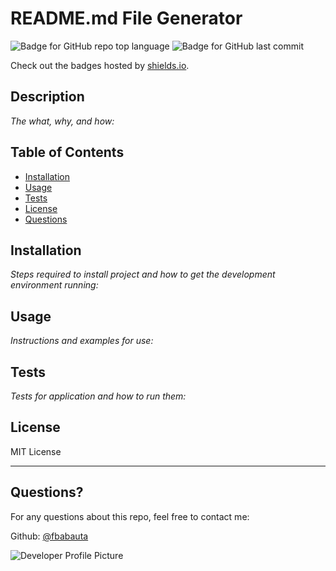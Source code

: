 # README.md File Generator

  ![Badge for GitHub repo top language](https://img.shields.io/github/languages/top/connietran-dev/readme-generator?style=flat&logo=appveyor) ![Badge for GitHub last commit](https://img.shields.io/github/last-commit/connietran-dev/readme-generator?style=flat&logo=appveyor)
  
  Check out the badges hosted by [shields.io](https://shields.io/).
## Description

*The what, why, and how:*

## Table of Contents

  * [Installation](#installation)
  * [Usage](#usage)
  * [Tests](#tests)
  * [License](#license)
  * [Questions](#questions)
## Installation

*Steps required to install project and how to get the development environment running:*

## Usage

*Instructions and examples for use:*

## Tests

*Tests for application and how to run them:*

## License

MIT License

---

## Questions?

For any questions about this repo, feel free to contact me:

Github: [@fbabauta](https://api.github.com/users/fbabauta)

![Developer Profile Picture](https://avatars1.githubusercontent.com/u/70370805?v=4)
